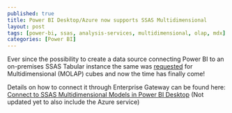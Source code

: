 ```yaml
---
published: true
title: Power BI Desktop/Azure now supports SSAS Multidimensional
layout: post
tags: [power-bi, ssas, analysis-services, multidimensional, olap, mdx]
categories: [Power BI]
---
```


Ever since the possibility to create a data source connecting Power BI to an on-premises SSAS Tabular instance the same was [requested](https://ideas.powerbi.com/forums/265200-power-bi/suggestions/6606693-sql-server-analysis-services-cubes?tracking_code=3023dd7e6506a9e11f2a2fc1acddfe56) for Multidimensional (MOLAP) cubes and now the time has finally come!

Details on how to connect it through Enterprise Gateway can be found here: [Connect to SSAS Multidimensional Models in Power BI Desktop](https://powerbi.microsoft.com/en-us/documentation/powerbi-desktop-ssas-multidimensional/) (Not updated yet to also include the Azure service)